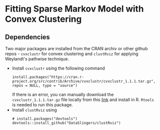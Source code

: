 # Fitting Sparse Markov Model with Convex Clustering

## Dependencies
Two major packages are installed from the CRAN archiv or other github repos - `cvxclustr` for convex clustering and `clustRviz` for applying Weylandt's pathwise technique.
- Install `cvxclustr` using the following command
  ```{r}
  install.packages("https://cran.r-project.org/src/contrib/Archive/cvxclustr/cvxclustr_1.1.1.tar.gz", repos = NULL, type = "source")
  ```
  If there is an error, you can manually download the `cvxclustr_1.1.1.tar.gz` file locally from this [link](https://cran.r-project.org/src/contrib/Archive/cvxclustr/) and install in R. `Rtools` is needed to run this package.
- Install `clustRviz` using
  ```{r}
  # install.packages("devtools")
  devtools::install_github("DataSlingers/clustRviz")
  ```
